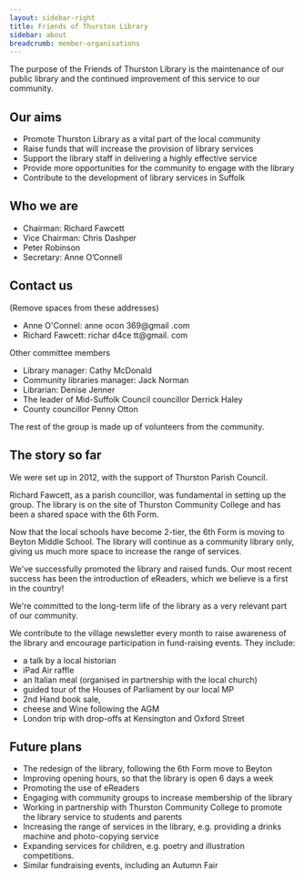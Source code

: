 ```yaml
---
layout: sidebar-right
title: Friends of Thurston Library
sidebar: about
breadcrumb: member-organisations
---
```

The purpose of the Friends of Thurston Library is the maintenance of our public library and the continued improvement of this service to our community.

## Our aims

* Promote Thurston Library as a vital part of the local community
* Raise funds that will increase the provision of library services
* Support the library staff in delivering a highly effective service
* Provide more opportunities for the community to engage with the library
* Contribute to the development of library services in Suffolk

## Who we are

* Chairman: Richard Fawcett
* Vice Chairman: Chris Dashper
* Peter Robinson
* Secretary: Anne O’Connell

## Contact us
(Remove spaces from these addresses)

* Anne O'Connel: anne ocon 369@gmail .com
* Richard Fawcett: richar d4ce tt@gmail. com

Other committee members

* Library manager: Cathy McDonald
* Community libraries manager: Jack Norman
* Librarian: Denise Jenner
* The leader of Mid-Suffolk Council councillor Derrick Haley
* County councillor Penny Otton

The rest of the group is made up of volunteers from the community.

## The story so far

We were set up in 2012, with the support of Thurston Parish Council.

Richard Fawcett, as a parish councillor, was fundamental in setting up the group. The library is on the site of Thurston Community College and has been a shared space with the 6th Form.

Now that the local schools have become 2-tier, the 6th Form is moving to Beyton Middle School. The library will continue as a community library only, giving us much more space to increase the range of services.

We've successfully promoted the library and raised funds. Our most recent success has been the introduction of eReaders, which we believe is a first in the country!

We're committed to the long-term life of the library as a very relevant part of our community.

We contribute to the village newsletter every month to raise awareness of the library and encourage participation in fund-raising events. They include:

* a talk by a local historian
* iPad Air raffle
* an Italian meal (organised in partnership with the local church)
* guided tour of the Houses of Parliament by our local MP
* 2nd Hand book sale,
* cheese and Wine following the AGM
* London trip with drop-offs at Kensington and Oxford Street

## Future plans

* The redesign of the library, following the 6th Form move to Beyton
* Improving opening hours, so that the library is open 6 days a week
* Promoting the use of eReaders
* Engaging with community groups to increase membership of the library
* Working in partnership with Thurston Community College to promote the library service to students and parents
* Increasing the range of services in the library, e.g. providing a drinks machine and photo-copying service
* Expanding services for children, e.g. poetry and illustration competitions.
* Similar fundraising events, including an Autumn Fair
